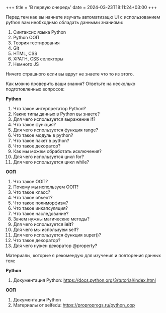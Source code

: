 +++
title = 'В первую очередь'
date = 2024-03-23T18:11:24+03:00
+++

Перед тем как вы начнете изучать автоматизацю UI с использованием python вам необходимо обладать данными знаниями: 
1. Синтаксис языка Python 
2. Python ООП 
3. Теория тестирования 
4. Git 
5. HTML, CSS
6. XPATH, CSS селекторы 
7. Немного JS 

Ничего страшного если вы вдруг не знаете что то из этого. 

Как можно проверить ваши знания? 
Ответьте на несколько подготовленных вопросов: 

**Python**
1. Что такое интерпретатор Python? 
2. Какие типы данных в Python вы знаете? 
3. Для чего используется выражение if?
4. Что такое функция? 
5. Для чего используется функция range? 
6. Что такое модуль в python? 
7. Что такое пакет в python? 
8. Что такое декоратор? 
9. Как мы можем обработать исключения?
10. Для чего используется цикл for? 
11. Для чего используется цикл while? 


**ООП**
1. Что такое ООП? 
2. Почему мы используем ООП? 
3. Что такое класс? 
4. Что такое обьект? 
5. Что такое полиморфизм? 
6. Что такое инкапсуляция? 
7. Что такое наследование? 
8. Зачем нужны магические методы? 
9. Для чего используется __init__? 
10. Для чего мы используем self? 
11. Для чего используется функция super()? 
12. Что такое декоратор? 
13. Для чего нужен декоратор @property? 

Материалы, которые я рекомендую для изучения и повторения данных тем: 

**Python**
1. Документация Python: https://docs.python.org/3/tutorial/index.html

**ООП**
1. Документация Python 
2. Материалы от selfedu: https://proproprogs.ru/python_oop 
